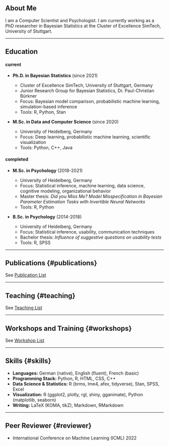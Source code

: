 ## About Me

I am a Computer Scientist and Psychologist. I am currently working as a PhD researcher in Bayesian Statistics at the Cluster of Excellence SimTech, University of Stuttgart.

----

## Education

#### current

- **Ph.D. in Bayesian Statistics** (since 2021)
  - Cluster of Excellence SimTech, University of Stuttgart, Germany
  - Junior Research Group for Bayesian Statistics, Dr. Paul-Christian Bürkner
  - Focus: Bayesian model comparison, probabilistic machine learning, simulation-based inference
  - Tools: R, Python, Stan

- **M.Sc. in Data and Computer Science** (since 2020)
  - University of Heidelberg, Germany
  - Focus: Deep learning, probabilistic machine learning, scientific visualization
  - Tools: Python, C++, Java

#### completed

- **M.Sc. in Psychology** (2018-2021)
  - University of Heidelberg, Germany
  - Focus: Statistical inference, machine learning, data science, cognitive modeling, organizational behavior
  - Master thesis: *Did you Miss Me? Model Misspecification in Bayesian Parameter Estimation Tasks with Invertible Neural Networks*
  - Tools: R, Python
  
- **B.Sc. in Psychology** (2014-2018)
  - University of Heidelberg, Germany
  - Focus: Statistical inference, usability, communication techniques
  - Bachelor thesis: *Influence of suggestive questions on usability tests*
  - Tools: R, SPSS
  
  
----
  
## Publications {#publications}

See [Publication List](/top/portfolio/#publications)

----

## Teaching {#teaching}

See [Teaching List](/top/portfolio/#teaching)

----

## Workshops and Training {#workshops}

See [Workshop List](/top/portfolio/#workshops)

----

## Skills {#skills}

- **Languages:** German (native), English (fluent), French (basic)
- **Programming Stack:** Python, R, HTML, CSS, C++
- **Data Science & Statistics:** R (brms, lme4, afex, tidyverse), Stan, SPSS, Excel
- **Visualization:** R (ggplot2, plotly, rgl, shiny, gganimate), Python (matplotlib, seaborn)
- **Writing:** LaTeX (KOMA, tikZ), Markdown, RMarkdown

----

## Peer Reviewer {#reviewer}

- International Conference on Machine Learning (ICML) 2022